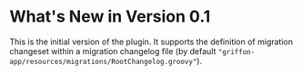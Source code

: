 What's New in Version 0.1
=========================
This is the initial version of the plugin. It supports the definition of migration changeset within a migration changelog file (by default `"griffon-app/resources/migrations/RootChangelog.groovy"`).
